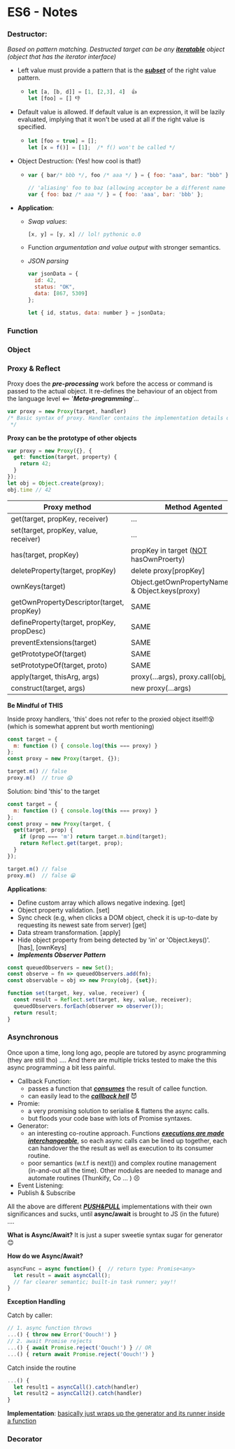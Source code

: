 # ES6 - Notes

### **Destructor**:

*Based on pattern matching. Destructed target can be any **<u>iteratable</u>** object (object that has the iterator interface)*

* Left value must provide a pattern that is the <u>***subset***</u>  of the right value pattern.

  * ```javascript
    let [a, [b, d]] = [1, [2,3], 4]  👍
    let [foo] = [] 👎
    ```

* Default value is allowed. If default value is an expression, it will be lazily evaluated, implying that it won't be used at all if the right value is specified.

  * ```javascript
    let [foo = true] = [];
    let [x = f()] = [1];  /* f() won't be called */
    ```

* Object Destruction: (Yes! how cool is that!)

  * ```javascript
    var { bar/* bbb */, foo /* aaa */ } = { foo: "aaa", bar: "bbb" };

    // 'aliasing' foo to baz (allowing acceptor be a different name from the target 😃)
    var { foo: baz /* aaa */ } = { foo: 'aaa', bar: 'bbb' };
    ```

* **Application**:

  * *Swap values*: 

    ```javascript
    [x, y] = [y, x] // lol! pythonic o.0
    ```

  * Function *argumentation and value output* with stronger semantics. 

  * *JSON parsing*

    ```javascript
    var jsonData = {
      id: 42,
      status: "OK",
      data: [867, 5309]
    };

    let { id, status, data: number } = jsonData;
    ```

### Function



### Object



### Proxy & Reflect

Proxy does the ***pre-processing*** work before the access or command is passed to the actual object.  It re-defines the behaviour of an object from the language level <== '***Meta-programming***'… 

```javascript
var proxy = new Proxy(target, handler)
/* Basic syntax of proxy. Handler contains the implementation details of overloaded methods. (get, set ... )
 */
```



**Proxy can be the prototype of other objects**

```javascript
var proxy = new Proxy({}, {
  get: function(target, property) {
    return 42;
  }
});
let obj = Object.create(proxy);
obj.time // 42
```



| Proxy method                             | Method Agented                           |
| ---------------------------------------- | ---------------------------------------- |
| get(target, propKey, receiver)           | …                                        |
| set(target, propKey, value, receiver)    | …                                        |
| has(target, propKey)                     | propKey in target (<u>NOT</u> hasOwnProerty) |
| deleteProperty(target, propKey)          | delete proxy[propKey]                    |
| ownKeys(target)                          | Object.getOwnPropertyNames(proxy) & Object.keys(proxy) |
| getOwnPropertyDescriptor(target, propKey) | SAME                                     |
| defineProperty(target, propKey, propDesc) | SAME                                     |
| preventExtensions(target)                | SAME                                     |
| getPrototypeOf(target)                   | SAME                                     |
| setPrototypeOf(target, proto)            | SAME                                     |
| apply(target, thisArg, args)             | proxy(…args), proxy.call(obj, …args)     |
| construct(target, args)                  | new proxy(…args)                         |



**Be Mindful of THIS**

Inside proxy handlers, 'this' does not refer to the proxied object itself!😵 (which is somewhat apprent but worth mentioning)

```javascript
const target = {
  m: function () { console.log(this === proxy) }
};
const proxy = new Proxy(target, {});

target.m() // false
proxy.m()  // true 😱
```

Solution: bind 'this' to the target

```javascript
const target = {
  m: function () { console.log(this === proxy) }
};
const proxy = new Proxy(target, {
  get(target, prop) {
    if (prop === 'm') return target.m.bind(target);
    return Reflect.get(target, prop);
  }
});

target.m() // false
proxy.m()  // false 😀
```



**Applications**:

* Define custom array which allows negative indexing. [get]
* Object property validation. [set]
* Sync check (e.g, when clicks a DOM object, check it is up-to-date by requesting its newest sate from server) [get]
* Data stream transformation. [apply]
* Hide object property from being detected by 'in' or 'Object.keys()'. [has], [ownKeys]
* ***Implements Observer Pattern***

```javascript
const queuedObservers = new Set();
const observe = fn => queuedObservers.add(fn);
const observable = obj => new Proxy(obj, {set});

function set(target, key, value, receiver) {
  const result = Reflect.set(target, key, value, receiver);
  queuedObservers.forEach(observer => observer());
  return result;
}
```



### Asynchronous

Once upon a time, long long ago, people are tutored by async programming (they are still tho) …. And there are multiple tricks tested to make the this async programming a bit less painful. 

* Callback Function:
  * passes a function that <u>***consumes***</u>  the result of callee function. 
  * can easily lead to the **<u>*callback hell*</u>** 😈
* Promie:
  * a very promising solution to serialise & flattens the async calls. 
  * but floods your code base with lots of Promise syntaxes. 
* Generator:
  * an interesting co-routine approach. Functions **<u>*executions are made interchangeable*</u>**, so each async calls can be lined up together, each can handover the the result as well as execution to its consumer routine. 
  * poor semantics (w.t.f is next()) and complex routine management (in-and-out all the time). Other modules are needed to manage and automate routines (Thunkify, Co … ) 😣
* Event Listening:
* Publish & Subscribe

All the above are different **<u>*PUSH&PULL*</u>** implementations with their own significances and sucks, until **async/await** is brought to JS (in the future) …. 



**What is Async/Await?** It is just a super sweetie syntax sugar for generator 😊

**How do we Async/Await?**

```javascript
asyncFunc = async function() {  // return type: Promise<any>
  let result = await asyncCall(); 
  // far clearer semantic; built-in task runner; yay!!
}
```

**Exception Handling**

Catch by caller:

```javascript
// 1. async function throws
...() { throw new Error('Oouch!') }
// 2. await Promise rejects
...() { await Promise.reject('Oouch!') } // OR
...() { return await Promise.reject('Oouch!') }
```

Catch inside the routine

```javascript
...() {
  let result1 = asyncCall().catch(handler)
  let result2 = asyncCall2().catch(handler)
}
```

**Implementation**: [basically just wraps up the generator and its runner inside a function](http://es6.ruanyifeng.com/#docs/async#async函数)

### Decorator